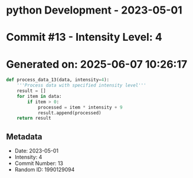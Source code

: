 ﻿# python Development - 2023-05-01
# Commit #13 - Intensity Level: 4
# Generated on: 2025-06-07 10:26:17
```python
def process_data_13(data, intensity=4):
    '''Process data with specified intensity level'''
    result = []
    for item in data:
        if item > 0:
            processed = item * intensity + 9
            result.append(processed)
    return result
```
## Metadata
- Date: 2023-05-01
- Intensity: 4
- Commit Number: 13
- Random ID: 1990129094
